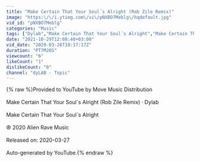 ```yaml
---
title: "Make Certain That Your Soul´s Alright (Rob Zile Remix)"
image: "https:\/\/i.ytimg.com\/vi\/pNXBO7Meblg\/hqdefault.jpg"
vid_id: "pNXBO7Meblg"
categories: "Music"
tags: ["Dylab","Make Certain That Your Soul´s Alright","Make Certain That Your Soul´s Alright (Rob Zile Remix)"]
date: "2021-10-29T12:08:40+03:00"
vid_date: "2020-03-26T10:17:17Z"
duration: "PT7M20S"
viewcount: "6"
likeCount: "1"
dislikeCount: "0"
channel: "dyLAB - Topic"
---
```

{% raw %}Provided to YouTube by Move Music Distribution<br /><br />Make Certain That Your Soul´s Alright (Rob Zile Remix) · Dylab<br /><br />Make Certain That Your Soul´s Alright<br /><br />℗ 2020 Alien Rave Music<br /><br />Released on: 2020-03-27<br /><br />Auto-generated by YouTube.{% endraw %}
